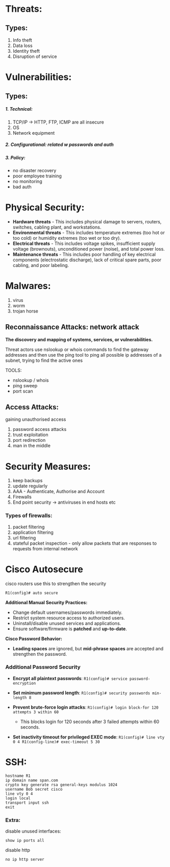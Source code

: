 # Threats:
## Types:
1. Info theft
2. Data loss
3. Identity theft
4. Disruption of service

# Vulnerabilities:
## Types:
##### 1. Technical:
1. TCP/IP -> HTTP, FTP, ICMP are all insecure
2. OS
3. Network equipment

##### 2. Configurational: related w passwords and auth
##### 3. Policy: 
- no disaster recovery
- poor employee training
- no monitoring 
- bad auth

# Physical Security:
- **Hardware threats** - This includes physical damage to servers, routers, switches, cabling plant, and workstations.
- **Environmental threats** - This includes temperature extremes (too hot or too cold) or humidity extremes (too wet or too dry).
- **Electrical threats** - This includes voltage spikes, insufficient supply voltage (brownouts), unconditioned power (noise), and total power loss.
- **Maintenance threats** - This includes poor handling of key electrical components (electrostatic discharge), lack of critical spare parts, poor cabling, and poor labeling.

# Malwares:
1. virus
2. worm
3. trojan horse

## Reconnaissance Attacks: network attack
**The discovery and mapping of systems, services, or vulnerabilities.**

Threat actors use nslookup or whois commands to find the gateway addresses and then use the ping tool to ping all possible ip addresses of a subnet, trying to find the active ones

TOOLS:
- nslookup / whois
- ping sweep
- port scan

## Access Attacks:
gaining unauthorised access
1. password access attacks
2. trust exploitation
3. port redirection
4. man in the middle

# Security Measures:
1. keep backups
2. update regularly
3. AAA - Authenticate, Authorise and Account
4. Firewalls
5. End point security -> antiviruses in end hosts etc

### Types of firewalls:
1. packet filtering
2. application filtering
3. url filtering
4. stateful packet inspection - only allow packets that are responses to requests from internal network

# Cisco Autosecure
cisco routers use this to strengthen the security 

`R1(config)# auto secure`

**Additional Manual Security Practices:**

- Change default usernames/passwords immediately.
- Restrict system resource access to authorized users.
- Uninstall/disable unused services and applications.
- Ensure software/firmware is **patched** and **up-to-date**.

**Cisco Password Behavior:**
- **Leading spaces** are ignored, but **mid-phrase spaces** are accepted and strengthen the password.

### **Additional Password Security**

- **Encrypt all plaintext passwords**:
  `R1(config)# service password-encryption`
    
- **Set minimum password length**:
    `R1(config)# security passwords min-length 8`
    
- **Prevent brute-force login attacks**:
    `R1(config)# login block-for 120 attempts 3 within 60`
    - This blocks login for 120 seconds after 3 failed attempts within 60 seconds.
        
- **Set inactivity timeout for privileged EXEC mode**:
    `R1(config)# line vty 0 4 R1(config-line)# exec-timeout 5 30`

# SSH:

```
hostname R1
ip domain name span.com
crypto key generate rsa general-keys modulus 1024
username Bob secret cisco
line vty 0 4
login local
transport input ssh
exit
```

### Extra: 
disable unused interfaces:
``` 
show ip ports all
```

disable http

```
no ip http server
```

